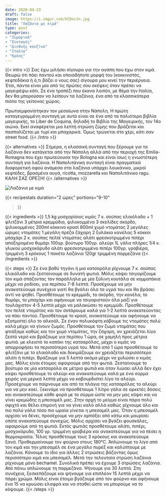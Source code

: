 ```yaml
---
date: 2020-04-23
draft: false
image: https://i.imgur.com/kCDoc1n.jpg
title: "Λαζάνια με κιμά"
type: post
categories:
- "Ζυμαρικά"
- "Συνταγές"
- "Διεθνής κουζίνα"
- "Ιταλία"
- "Κρέας"
---
```


{{< intro >}}
Σας έχω μιλήσει σίγουρα για την αγάπη που έχω στον κιμά. Θεωρώ ότι πάει παντού και οποιαδήποτε μορφή του (κοκκινιστός, κεφτεδάκια ή ό,τι βάζει ο νους σας) σίγουρα μου κινεί την περιέργεια. Έτσι, πάντα είναι μία από τις πρώτες σου σκέψεις όταν πρέπει να μαγειρέψω κάτι. Σε ένα τραπέζι που έκανα λοιπόν, με θέμα την Ιταλία, δεν θα μπορούσαν να λείπουν τα λαζάνια, ένα από τα κλασσικότερα πιάτα της γείτονας χώρας.

Πρωτοεμφανίστηκαν τον μεσαίωνα στην Νάπολη. Η πρώτη καταγεγραμμένη συνταγή με αυτά είναι σε ένα από τα παλιότερα βιβλία μαγειρικής, το Liber de Coquina, δηλαδή το Βιβλίο της Μαγειρικής, τον 14ο αιώνα. Εκεί αναφέρεται μια λεπτή στρώση ζύμης που βράζεται και πασπαλίζεται με τυρί και μπαχαρικά. Όμως τρώγεται στο χέρι, κάτι σαν street food.
{{< /intro >}}

{{< alternatives >}}
Σήμερα, η κλασσική συνταγή που ξέρουμε για τα λαζάνια δεν κατάγεται από την Νάπολη αλλά από την περιοχή της Emilia-Romagna που έχει πρωτεύουσα την Bologna και είναι ίσως η γνωστότερη συνταγή για λαζάνια. Η Ναπολιτάνικη συνταγή είναι πραγματικά διαφορετική αφού ανάμεσα στα λαζάνια υπάρχει λουκάνικο, μικροί κεφτέδες, βρασμένα αυγά, ricotta, mozzarella και Ναπολιτάνικο ragu. ΚΑΛΗ ΣΑΣ ΟΡΕΞΗ!
{{< /alternatives >}}

![Λαζάνια με κιμά](https://i.imgur.com/S5jNCIT.jpg "Λαζάνια με κιμά")


{{< recipestats 
    duration="2 ώρες"
    portions="9-10"
>}}

{{< ingredients >}}
1,5 kg μοσχαρίσιος κιμάς
7 κ. σούπας ελαιόλαδο + 1 φλιτζάνι
3 μέτρια κρεμμύδια, ψιλοκομμένα
3 σκελίδες σκόρδο, ψιλοκομμένες
200ml κόκκινο κρασί
800ml χυμό ντομάτας
2 μεγάλες ώριμες ντομάτες
1 μεγάλη πρέζα ζάχαρη
2 ξυλάκια κανέλας
5 κόκκοι μπαχάρι
2 κ. σούπας πελτέ ντομάτας
αλάτι
φρεσκοτριμμένο πιπέρι
αποξηραμένο θυμάρι
100γρ. βούτυρο
100γρ. αλεύρι
1L γάλα πλήρες
1/4 κ. γλυκού μοσχοκάρυδο
αλάτι
φρεσκοτριμμένο πιπέρι
100γρ. γραβιέρα, τριμμένη
3 κρόκους
1 πακέτο λαζάνια
120gr τριμμένη παρμεζάνα
{{< /ingredients >}}

{{< steps >}}
Σε ένα βαθύ τηγάνι ή μια κατσαρόλα ρίχνουμε 7 κ. σούπας ελαιόλαδο και ζεσταίνουμε σε δυνατή φωτιά.
Μόλις κάψει τσιγαρίζουμε τον κιμά σπάζοντας τον παράλληλα με μία ξύλινη κουτάλα σε κομματάκια μέχρι να ροδίσει, για περίπου 7-8 λεπτά. Προσέχουμε να μην ανακατεύουμε συνέχεια γιατί θα βγάλει όλα τα υγρά του και θα βράσει αντί να ψηθεί.
Προσθέτουμε το κρεμμύδι, το σκόρδο, την κανέλα, το θυμάρι, το μπαχάρι και αφήνουμε να τσιγαριστούν όλα μαζί για τουλάχιστον 4-5 λεπτά μέχρι να μαλακώσει το κρεμμύδι.
Προσθέτουμε τον πελτέ ντομάτας και τον σοτάρουμε καλά για 1-2 λεπτά ανακατεύοντας να πάει παντού.
Προσθέτουμε το κρασί, ανακατεύουμε και αφήνουμε να εξατμιστεί όλο το αλκοόλ.
Σε έναν πολυκόφτη κόβουμε τις ντομάτες πολύ καλά μέχρι να γίνουν ζωμός.
Προσθέτουμε τον ζωμό ντομάτας που φτιάξαμε καθώς και τον χυμό ντομάτας, την ζάχαρη, αν χρειάζεται λίγο ζεστό νερό και βράζουμε για περίπου 1 ώρα, σε χαμηλή προς μέτρια φωτιά. με κλειστό το καπάκι της κατσαρόλας, μέχρι ο κιμάς να απορροφήσει τα περισσότερα υγρά του.
Μετά από 1 ώρα προσθέτουμε το φλιτζάνι με το ελαιόλαδο και δοκιμάζουμε αν χρειάζεται περισσότερο αλάτι ή πιπέρι.
Βράζουμε για 5 λεπτά ακόμα μέχρι να χυλώσει ο κιμάς μας.
Μόλις είναι έτοιμος αφαιρούμε από την φωτιά.
Ζεσταίνουμε το βούτυρο σε μία κατσαρόλα σε μέτρια φωτιά και όταν λιώσει αλλά δεν έχει κάψει προσθέτουμε το αλεύρι και ανακατεύουμε καλά με ένα σύρμα χειρός για μερικά λεπτά μέχρι να καβουρδιστεί λίγο το αλεύρι. Προσέχουμε να παίρνουμε και από τα πλάγια της κατσαρόλας το αλεύρι για να μην καεί.
Ξεκινάμε να προσθέτουμε 1 λίτρο γάλα σε αρκετές δόσεις και ανακατεύουμε κάθε φορά με το σύρμα ώστε να μην μας κόψει και να γίνει κρεμώδης η μπεσαμέλ μας.
Στην αρχή το μείγμα είναι πάρα πολύ σφιχτό και θέλει επιμονή για να γίνει καλό αλλά καθώς ρίχνουμε όλο και πιο πολύ γάλα τόσο πιο ωραία γίνεται η μπεσαμέλ μας.
Όταν η μπεσαμέλ αρχίσει να δένει, προσέχουμε να μην αρπάξει από κάτω και μαυρίσει οπότε ανακατεύουμε συνεχώς. Μόλις αρχίσει να βγάζει φουσκάλες, αφαιρούμε από τη φωτιά.
Εκτός φωτιάς προσθέτουμε αλάτι, πιπέρι, μοσχοκάρυδο, 100 γρ. τριμμένη γραβιέρα και ανακατεύουμε για να πέσει η θερμοκρασία.
Τέλος προσθέτουμε τους 3 κρόκους και ανακατεύουμε ξανά.
Προθερμαίνουμε τον φούρνο στους 180°C.
Άπλώνουμε το λίγο από τον κιμά και την μπεσαμέλ σε ένα μεγάλο πυρέξ και καλύπτουμε με λαζάνια.
Κάνουμε το ίδιο για άλλες 2 στρώσεις βάζοντας όμως περισσότερο κιμά και μπεσαμέλ.
Μετά την τελευταία στρώση λαζάνια ρίχνουμε μόνο bechamel. Συνολικά πρέπει να έχουμε 3 στρώσεις λαζάνια.
Από πάνω απλώνουμε τη παρμεζάνα.
Ψήνουμε για 30 λεπτά. Στη συνέχεια, ξεσκεπάζουμε και ψήνουμε για επιπλέον 15 λεπτά μέχρι να πάρει χρώμα.
Μόλις είναι έτοιμο βγάζουμε από τον φούρνο και αφήνουμε ένα 15 να κρυώσει ελαφρά και να σταθεί ώστε να μπορούμε να το κόψουμε.
{{< /steps >}}